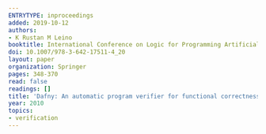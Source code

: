 ```yaml
---
ENTRYTYPE: inproceedings
added: 2019-10-12
authors:
- K Rustan M Leino
booktitle: International Conference on Logic for Programming Artificial Intelligence and Reasoning
doi: 10.1007/978-3-642-17511-4_20
layout: paper
organization: Springer
pages: 348-370
read: false
readings: []
title: 'Dafny: An automatic program verifier for functional correctness'
year: 2010
topics:
- verification
---
```

